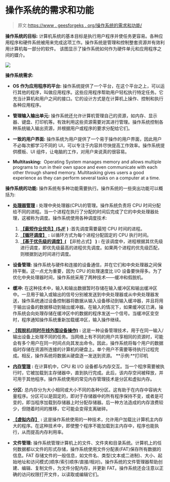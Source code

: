 # 操作系统的需求和功能

> 原文:[https://www . geesforgeks . org/操作系统的需求和功能/](https://www.geeksforgeeks.org/need-and-functions-of-operating-systems/)

**操作系统的目标:**
计算机系统的基本目标是执行用户程序并使任务更容易。各种应用程序和硬件系统被用来完成这项工作。操作系统是管理和控制整套资源并有效利用计算机每一部分的软件。
该图显示了操作系统如何作为硬件单元和应用程序之间的媒介。

![](img/0cddebcf3d7433aaea3131933ec1acdc.png)

**操作系统需求:**

*   **OS 作为应用程序的平台:**
    操作系统提供了一个平台，在这个平台之上，可以运行其他的程序，叫做应用程序。这些应用程序帮助用户轻松执行特定任务。它充当计算机和用户之间的接口。它的设计方式是在计算机上操作、控制和执行各种应用程序。

*   **管理输入输出单元:**
    操作系统还允许计算机管理自己的资源，如内存、显示器、键盘、打印机等。有效利用这些资源需要对其进行管理。操作系统控制各种系统输入输出资源，并根据用户或程序的要求分配给它们。

*   **一致的用户界面:**
    操作系统为用户提供了一个易于操作的用户界面，因此用户不必每次都学习不同的 UI，可以专注于内容并尽快提高工作效率。操作系统提供模板、UI 组件，让电脑的工作，对用户来说真的很容易。

*   **Multitasking:** 
    Operating System manages memory and allows multiple programs to run in their own space and even communicate with each other through shared memory. Multitasking gives users a good experience as they can perform several tasks on a computer at a time.

**操作系统的功能:**
操作系统有多种功能需要执行。操作系统的一些突出功能可以概括为:

*   [**处理器管理**](https://www.geeksforgeeks.org/gate-notes-operating-system-process-management-introduction/) **:** 处理中央处理器(CPU)的管理。操作系统负责将 CPU 时间分配给不同的进程。当一个进程在执行了分配的时间后完成了它的中央处理器处理，这被称为调度。操作系统使用各种调度技术:
    1.  [**【最短作业优先】(SJF**](https://www.geeksforgeeks.org/operating-system-shortest-job-first-scheduling-predicted-burst-time/) **)** :首先调度需要最短 CPU 时间的进程。
    2.  [**【循环调度】**](https://www.geeksforgeeks.org/program-round-robin-scheduling-set-1/) **:** 以循环方式为每个进程分配固定的 CPU 执行时间。
    3.  [**【基于优先级的调度】(**](https://www.geeksforgeeks.org/operating-system-priority-scheduling-different-arrival-time-set-2/) 【非抢占式】 [**)**](https://www.geeksforgeeks.org/operating-system-priority-scheduling-different-arrival-time-set-2/) **:** 在该调度中，进程根据其优先级进行调度，即优先级最高的进程优先调度。如果两个进程的优先级匹配，则根据到达时间进行调度。

*   **设备管理:**
    操作系统与硬件和连接的设备通信，并在它们和中央处理器之间保持平衡。这一点尤为重要，因为 CPU 的处理速度比 I/O 设备要快得多。为了优化中央处理器时间，操作系统采用了两种技术——缓冲和假脱机。

*   **缓冲:**
    在这种技术中，输入和输出数据暂时存储在输入缓冲区和输出缓冲区中。一旦用于输入或输出的信号分别被发送到中央处理器或从中央处理器发送，操作系统通过设备控制器将数据从输入设备移动到输入缓冲器，并且将用于输出设备的数据移动到输出缓冲器。在输入的情况下，如果缓冲区已满，操作系统会向处理存储在缓冲区中的数据的程序发送一个信号。当缓冲区变空时，程序通知操作系统重新加载缓冲区，输入操作继续。

*   [**【假脱机(同时在线外围设备操作)**](https://www.geeksforgeeks.org/what-exactly-spooling-is-all-about/) **:**
    这是一种设备管理技术，用于在同一输入/输出设备上处理不同的任务。当网络上有不同的用户共享相同的资源时，可能会有多个用户在同一时间点向其发出命令。因此，操作系统将每个用户的数据临时存储在资源所连接的计算机的硬盘上。单个用户不需要等待执行过程完成。相反，操作系统将数据从硬盘逐一发送到资源。
    **示例:**打印机

*   [**内存管理**](https://www.geeksforgeeks.org/operating-systems-gq/memory-management-gq/) **:**
    在计算机中，CPU 和 I/O 设备都与内存交互。当一个程序需要被执行时，它被加载到主存储器中，直到执行完成。此后，该内存空间被释放，并可用于其他程序。操作系统使用的常见内存管理技术是分区和虚拟内存。

*   **分区:**
    总内存分为大小相同或大小不同的各种分区。这有助于在内存中容纳大量程序。分区可以是固定的，即对于存储器中的所有程序保持不变，或者是可变的，即当程序加载到存储器上时分配存储器。后一种方法造成的内存浪费较少，但随着时间的推移，它可能会变得支离破碎。

*   [**【虚拟内存】**](https://www.geeksforgeeks.org/virtual-memory-operating-systems/) **:**
    这是操作系统使用的一种技术，允许用户加载比计算机主内存大的程序。在这种技术中，即使整个程序不能加载到主内存中，程序也能执行，从而提高内存利用率。

*   **文件管理:**
    操作系统管理计算机上的文件、文件夹和目录系统。计算机上的任何数据都以文件的形式存储，操作系统使用文件分配表(FAT)保存所有数据的信息。FAT 存储文件的一般信息，如文件名、类型(文本或二进制)、大小、起始地址和访问模式(顺序/索引顺序/直接/相对)。操作系统的文件管理器帮助创建、编辑、复制文件，为文件分配内存，并更新 FAT。操作系统还会注意以正确的访问权限打开文件，以读取或编辑它们。